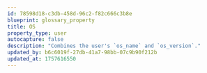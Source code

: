 ```yaml
---
id: 78598d18-c3db-458d-96c2-f82c666c3b8e
blueprint: glossary_property
title: OS
property_type: user
autocapture: false
description: "Combines the user's `os_name` and `os_version`."
updated_by: b6c6019f-27db-41a7-98bb-07c9b90f212b
updated_at: 1757616550
---
```

